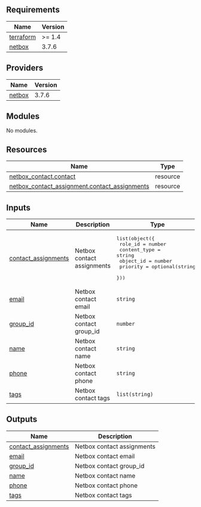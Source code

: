 <!-- BEGIN_TF_DOCS -->
## Requirements

| Name | Version |
|------|---------|
| <a name="requirement_terraform"></a> [terraform](#requirement\_terraform) | >= 1.4 |
| <a name="requirement_netbox"></a> [netbox](#requirement\_netbox) | 3.7.6 |

## Providers

| Name | Version |
|------|---------|
| <a name="provider_netbox"></a> [netbox](#provider\_netbox) | 3.7.6 |

## Modules

No modules.

## Resources

| Name | Type |
|------|------|
| [netbox_contact.contact](https://registry.terraform.io/providers/e-breuninger/netbox/3.7.6/docs/resources/contact) | resource |
| [netbox_contact_assignment.contact_assignments](https://registry.terraform.io/providers/e-breuninger/netbox/3.7.6/docs/resources/contact_assignment) | resource |

## Inputs

| Name | Description | Type | Default | Required |
|------|-------------|------|---------|:--------:|
| <a name="input_contact_assignments"></a> [contact\_assignments](#input\_contact\_assignments) | Netbox contact assignments | <pre>list(object({<br>    role_id      = number<br>    content_type = string<br>    object_id    = number<br>    priority     = optional(string)<br>  }))</pre> | `[]` | no |
| <a name="input_email"></a> [email](#input\_email) | Netbox contact email | `string` | `null` | no |
| <a name="input_group_id"></a> [group\_id](#input\_group\_id) | Netbox contact group\_id | `number` | `null` | no |
| <a name="input_name"></a> [name](#input\_name) | Netbox contact name | `string` | n/a | yes |
| <a name="input_phone"></a> [phone](#input\_phone) | Netbox contact phone | `string` | `null` | no |
| <a name="input_tags"></a> [tags](#input\_tags) | Netbox contact tags | `list(string)` | `[]` | no |

## Outputs

| Name | Description |
|------|-------------|
| <a name="output_contact_assignments"></a> [contact\_assignments](#output\_contact\_assignments) | Netbox contact assignments |
| <a name="output_email"></a> [email](#output\_email) | Netbox contact email |
| <a name="output_group_id"></a> [group\_id](#output\_group\_id) | Netbox contact group\_id |
| <a name="output_name"></a> [name](#output\_name) | Netbox contact name |
| <a name="output_phone"></a> [phone](#output\_phone) | Netbox contact phone |
| <a name="output_tags"></a> [tags](#output\_tags) | Netbox contact tags |
<!-- END_TF_DOCS -->
